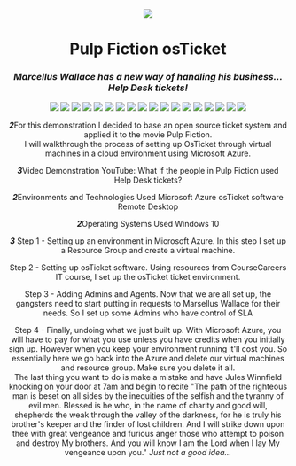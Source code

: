 <div align="center">
  <img src="pf.jpg">
  
  <h1>Pulp Fiction osTicket</h1>
<h3><i>Marcellus Wallace has a new way of handling his business... Help Desk tickets!</i></h3>
  
<img src="1.png">
<img src="2.png">
<img src="3.png">
<img src="4.png">
<img src="5.png">
<img src="6.png">
<img src="7.png">
<img src="8.png">
<img src="9.png">
<img src="10.png">
<img src="11.png">
<img src="12.png">
<img src="13.png">
<img src="14.png">
<img src="15.png">
<img src="16.png">
<img src="17.png">
<img src="18.png">


***2***For this demonstration I decided to base an open source ticket system and applied it to the movie Pulp Fiction.  
I will walkthrough the process of setting up OsTicket through virtual machines in a cloud environment using Microsoft Azure.

***3***Video Demonstration
YouTube: What if the people in Pulp Fiction used Help Desk tickets? 

***2***Environments and Technologies Used
Microsoft Azure
osTicket software
Remote Desktop

***2***Operating Systems Used
Windows 10

***3***
Step 1 - Setting up an environment in Microsoft Azure.
In this step I set up a Resource Group and create a virtual machine. 

Step 2 - Setting up osTicket software.
Using resources from CourseCareers IT course, I set up the osTicket ticket environment.

Step 3 - Adding Admins and Agents.
Now that we are all set up, the gangsters need to start putting in requests to Marsellus Wallace for their needs. 
So I set up some Admins who have control of 
SLA

Step 4 - Finally, undoing what we just built up.
With Microsoft Azure, you will have to pay for what you use unless you have credits when you initially sign up.
However when you keep your environment running it'll cost you. 
So essentially here we go back into the Azure and delete our virtual machines and resource group.
Make sure you delete it all.  
The last thing you want to do is make a mistake and have Jules Winnfield knocking on your door at 7am and begin to recite 
"The path of the righteous man is beset on all sides by the inequities of the selfish and the tyranny of evil men. 
Blessed is he who, in the name of charity and good will, shepherds the weak through the valley of the darkness, 
for he is truly his brother's keeper and the finder of lost children. 
And I will strike down upon thee with great vengeance and furious anger those who attempt to poison and destroy My brothers. 
And you will know I am the Lord when I lay My vengeance upon you."
<i>Just not a good idea...</i>
</div>



